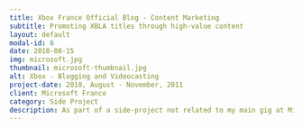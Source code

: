 ```yaml
---
title: Xbox France Official Blog - Content Marketing
subtitle: Promoting XBLA titles through high-value content
layout: default
modal-id: 6
date: 2010-08-15
img: microsoft.jpg
thumbnail: microsoft-thumbnail.jpg
alt: Xbox - Blogging and Videocasting
project-date: 2010, August - November, 2011
client: Microsoft France
category: Side Project
description: As part of a side-project not related to my main gig at Microsoft France, I worked on promoting Xbox LIVE Arcade titles, released on the platform every week, via engaging blog articles and content promotion on social networks. <br/><br/>This also entailed co-hosting GameCAST, a monthly video show focused on the games industry.
---
```

